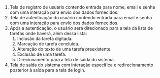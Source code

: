 1. Tela de registro de usuário contendo entrada para nome, email e senha com uma interação para envio dos dados fornecidos.
2. Tela de autenticação do usuário contendo entrada para email e senha com uma interação para envio dos dados fornecidos. 
3. Após a autenticação, o usuário será direcionado para a tela da lista de tarefas onde haverá, além dessa lista: 
   1. Inclusão da tarefa digitada.
   2. Marcação de tarefa concluída.
   3. Alteração do texto de uma tarefa preexistente.
   4. Exclusão de uma tarefa.
   5. Direcionamento para a tela de saída do sistema.
4. Tela de saída do sistema com interação específica e redirecionamento posterior à saída para a tela de login.